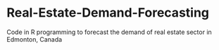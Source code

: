 # Real-Estate-Demand-Forecasting
Code in R programming to forecast the demand of real estate sector in Edmonton, Canada
